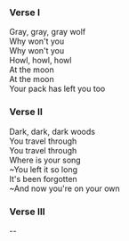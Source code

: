 ### Verse I
Gray, gray, gray wolf  
Why won't you  
Why won't you  
Howl, howl, howl  
At the moon  
At the moon  
Your pack has left you too

### Verse II
Dark, dark, dark woods  
You travel through  
You travel through  
Where is your song  
~You left it so long  
It's been forgotten  
~And now you're on your own

### Verse III
--
